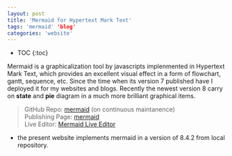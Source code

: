 ```yaml
---
layout: post
title: 'Mermaid for Hypertext Mark Text'
tags: 'mermaid' 'blog'
categories: 'website'
---
```


* TOC
{:toc}

Mermaid is a graphicalization tool by javascripts implenmented in Hypertext Mark Text, which provides an excellent visual effect in a form of flowchart, gantt, sequence, etc. Since the time when its version 7 published have I deployed it for my websites and blogs. Recently the newest version 8 carry on **state** and **pie** diagram in a much more brilliant graphical items.

> GitHub Repo: [mermaid](https://github.com/mermaid-js/mermaid) (on continuous maintanence) \
> Publishing Page: [mermaid](http://mermaid-js.github.io/mermaid/#/) \
> Live Editor: [Mermaid Live Editor](https://mermaidjs.github.io/mermaid-live-editor/#/edit/eyJjb2RlIjoic3RhdGVEaWFncmFtXG4gICAgWypdIC0tPiBTdGlsbFxuICAgIFN0aWxsIC0tPiBbKl1cbiAgICBTdGlsbCAtLT4gTW92aW5nXG4gICAgTW92aW5nIC0tPiBTdGlsbFxuICAgIE1vdmluZyAtLT4gQ3Jhc2hcbiAgICBDcmFzaCAtLT4gWypdIiwibWVybWFpZCI6eyJ0aGVtZSI6ImRlZmF1bHQifX0)

- the present website implements mermaid in a version of 8.4.2 from local repository.
<!-- 
```graphviz
digraph G {
main -> parse -> execute;
main -> init;
main -> cleanup;
execute -> make_string;
execute -> printf
init -> make_string;
main -> printf;   
execute -> compare;
}
``` -->